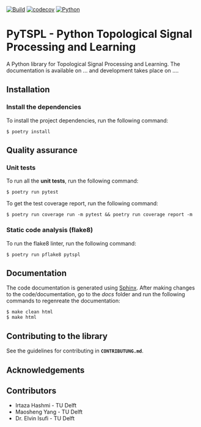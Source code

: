 [![Build](https://github.com/irtazahashmi/sc-graph-library/actions/workflows/onpush.yml/badge.svg)](https://github.com/irtazahashmi/sc-graph-library/actions/workflows/onpush.yml)
[![codecov](https://codecov.io/gh/irtazahashmi/sc-graph-library/graph/badge.svg?token=7KQ0U8FW70)](https://codecov.io/gh/irtazahashmi/sc-graph-library)
[![Python](https://img.shields.io/badge/python-3.11+-blue?logo=python)](https://www.python.org/)

# PyTSPL - Python Topological Signal Processing and Learning

A Python library for Topological Signal Processing and Learning. The documentation is available on ... and development takes place on ....

## Installation

### Install the dependencies

To install the project dependencies, run the following command:

```console
$ poetry install
```

## Quality assurance

### Unit tests

To run all the **unit tests**, run the following command:

```console
$ poetry run pytest
```

To get the test coverage report, run the following command:

```console
$ poetry run coverage run -m pytest && poetry run coverage report -m
```

### Static code analysis (flake8)

To run the flake8 linter, run the following command:

```console
$ poetry run pflake8 pytspl
```

## Documentation

The code documentation is generated using [Sphinx](https://www.sphinx-doc.org/en/master/). After making changes to the code/documentation, go to the _docs_ folder and run the following commands to regenreate the documentation:

```console
$ make clean html
$ make html
```

## Contributing to the library

See the guidelines for contributing in **`CONTRIBUTUNG.md`**.

## Acknowledgements

## Contributors

- Irtaza Hashmi - TU Delft
- Maosheng Yang - TU Delft
- Dr. Elvin Isufi - TU Delft
